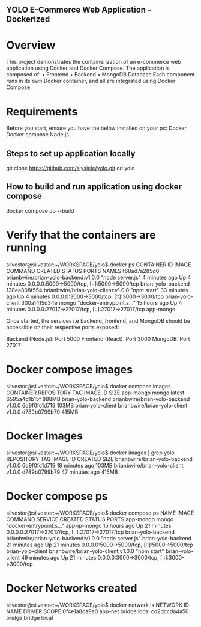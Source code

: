 ## YOLO E-Commerce Web Application - Dockerized

# Overview
This project demonstrates the containerization of an e-commerce web application using Docker and Docker Compose.
The application is composed of:
    • Frontend 
    • Backend
    • MongoDB Database
Each component runs in its own Docker container, and all are integrated using Docker Compose.

# Requirements
Before you start, ensure you have the below installed on your pc:
Docker
Docker compose
Node.js

## Steps to set up application locally

git clone https://github.com/slysiele/yolo.git
cd yolo

## How to build and run application using docker compose
docker compose up --build

# Verify that the containers are running

silvestor@silvestor:~/WORKSPACE/yolo$ docker ps
CONTAINER ID   IMAGE                                  COMMAND                  CREATED          STATUS         PORTS                                             NAMES
f68ad7a285d0   brianbwire/brian-yolo-backend:v1.0.0   "node server.js"         4 minutes ago    Up 4 minutes   0.0.0.0:5000->5000/tcp, [::]:5000->5000/tcp       brian-yolo-backend
138ea808f554   brianbwire/brian-yolo-client:v1.0.0    "npm start"              33 minutes ago   Up 4 minutes   0.0.0.0:3000->3000/tcp, [::]:3000->3000/tcp       brian-yolo-client
300a1415d34e   mongo                                  "docker-entrypoint.s…"   15 hours ago     Up 4 minutes   0.0.0.0:27017->27017/tcp, [::]:27017->27017/tcp   app-mongo

Once started, the services i.e backend, frontend, and MongoDB should be accessible on their respective ports exposed:

Backend (Node.js): Port 5000
Frontend (React): Port 3000
MongoDB: Port 27017

# Docker compose images
silvestor@silvestor:~/WORKSPACE/yolo$ docker compose images
CONTAINER            REPOSITORY                      TAG                 IMAGE ID            SIZE
app-mongo            mongo                           latest              6595a4d1b15f       888MB
brian-yolo-backend   brianbwire/brian-yolo-backend   v1.0.0              6d9f0fc1d719       103MB
brian-yolo-client    brianbwire/brian-yolo-client    v1.0.0              d789b0799b79       415MB

# Docker Images
silvestor@silvestor:~/WORKSPACE/yolo$ docker images | grep yolo
REPOSITORY                      TAG       IMAGE ID       CREATED          SIZE
brianbwire/brian-yolo-backend   v1.0.0    6d9f0fc1d719   18 minutes ago   103MB
brianbwire/brian-yolo-client    v1.0.0    d789b0799b79   47 minutes ago   415MB

# Docker compose ps
silvestor@silvestor:~/WORKSPACE/yolo$ docker compose ps
NAME                 IMAGE                                  COMMAND                  SERVICE              CREATED          STATUS          PORTS
app-mongo            mongo                                  "docker-entrypoint.s…"   app-ip-mongo         15 hours ago     Up 21 minutes   0.0.0.0:27017->27017/tcp, [::]:27017->27017/tcp
brian-yolo-backend   brianbwire/brian-yolo-backend:v1.0.0   "node server.js"         brian-yolo-backend   21 minutes ago   Up 21 minutes   0.0.0.0:5000->5000/tcp, [::]:5000->5000/tcp
brian-yolo-client    brianbwire/brian-yolo-client:v1.0.0    "npm start"              brian-yolo-client    49 minutes ago   Up 21 minutes   0.0.0.0:3000->3000/tcp, [::]:3000->3000/tcp

# Docker Networks created
silvestor@silvestor:~/WORKSPACE/yolo$ docker network ls
NETWORK ID     NAME                   DRIVER    SCOPE
0f4e1a8da9a0   app-net                bridge    local
cd2dccda4a50   bridge                 bridge    local


